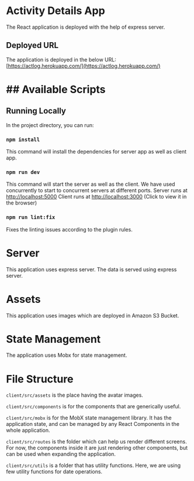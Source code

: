 # Activity Details App

The React application is deployed with the help of express server.

## Deployed URL

The application is deployed in the below URL:<br />
[https://actlog.herokuapp.com/](https://actlog.herokuapp.com/)

# ## Available Scripts

## Running Locally

In the project directory, you can run:

### `npm install`

This command will install the dependencies for server app as well as client app.

### `npm run dev`

This command will start the server as well as the client. We have used concurrently to start to concurrent servers at different ports.
Server runs at [http://localhost:5000](http://localhost:5000)
Client runs at [http://localhost:3000](http://localhost:3000) (Click to view it in the browser)

### `npm run lint:fix`

Fixes the linting issues according to the plugin rules.

# Server

This application uses express server. The data is served using express server.

# Assets

This application uses images which are deployed in Amazon S3 Bucket.

# State Management

The application uses Mobx for state management.

# File Structure

`client/src/assets` is the place having the avatar images.

`client/src/components` is for the components that are generically useful.

`client/src/mobx` is for the MobX state management library. It has the application state, and can be managed by any React Components in the whole application.

`client/src/routes` is the folder which can help us render different screens. For now, the components inside it are just rendering other components, but can be used when expanding the application.

`client/src/utils` is a folder that has utility functions. Here, we are using few utility functions for date operations.
